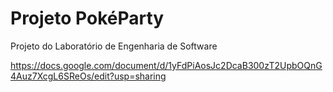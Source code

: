 # Projeto PokéParty
 Projeto do Laboratório de Engenharia de Software

 https://docs.google.com/document/d/1yFdPiAosJc2DcaB300zT2UpbOQnG4Auz7XcgL6SReOs/edit?usp=sharing
